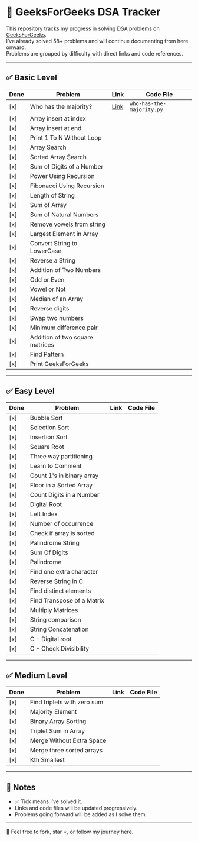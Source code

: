# 📘 GeeksForGeeks DSA Tracker

This repository tracks my progress in solving DSA problems on [GeeksForGeeks](https://www.geeksforgeeks.org/).  
I’ve already solved 58+ problems and will continue documenting from here onward.  
Problems are grouped by difficulty with direct links and code references.

---

## ✅ Basic Level

| Done | Problem | Link | Code File |
|------|---------|------|-----------|
| [x] | Who has the majority? | [Link](https://www.geeksforgeeks.org/problems/who-has-the-majority/0) | `who-has-the-majority.py` |
| [x] | Array insert at index | |  |
| [x] | Array insert at end | |  |
| [x] | Print 1 To N Without Loop | |  |
| [x] | Array Search | |  |
| [x] | Sorted Array Search | |  |
| [x] | Sum of Digits of a Number | |  |
| [x] | Power Using Recursion | |  |
| [x] | Fibonacci Using Recursion | |  |
| [x] | Length of String | |  |
| [x] | Sum of Array | |  |
| [x] | Sum of Natural Numbers | |  |
| [x] | Remove vowels from string | |  |
| [x] | Largest Element in Array | |  |
| [x] | Convert String to LowerCase | |  |
| [x] | Reverse a String | |  |
| [x] | Addition of Two Numbers | |  |
| [x] | Odd or Even | |  |
| [x] | Vowel or Not | |  |
| [x] | Median of an Array | |  |
| [x] | Reverse digits | |  |
| [x] | Swap two numbers | |  |
| [x] | Minimum difference pair | |  |
| [x] | Addition of two square matrices | |  |
| [x] | Find Pattern | |  |
| [x] | Print GeeksForGeeks | |  |

---

## ✅ Easy Level

| Done | Problem | Link | Code File |
|------|---------|------|-----------|
| [x] | Bubble Sort | |  |
| [x] | Selection Sort | |  |
| [x] | Insertion Sort | |  |
| [x] | Square Root | |  |
| [x] | Three way partitioning | |  |
| [x] | Learn to Comment | |  |
| [x] | Count 1's in binary array | |  |
| [x] | Floor in a Sorted Array | |  |
| [x] | Count Digits in a Number | |  |
| [x] | Digital Root | |  |
| [x] | Left Index | |  |
| [x] | Number of occurrence | |  |
| [x] | Check if array is sorted | |  |
| [x] | Palindrome String | |  |
| [x] | Sum Of Digits | |  |
| [x] | Palindrome | |  |
| [x] | Find one extra character | |  |
| [x] | Reverse String in C | |  |
| [x] | Find distinct elements | |  |
| [x] | Find Transpose of a Matrix | |  |
| [x] | Multiply Matrices | |  |
| [x] | String comparison | |  |
| [x] | String Concatenation | |  |
| [x] | C - Digital root | |  |
| [x] | C - Check Divisibility | |  |

---

## ✅ Medium Level

| Done | Problem | Link | Code File |
|------|---------|------|-----------|
| [x] | Find triplets with zero sum | |  |
| [x] | Majority Element | |  |
| [x] | Binary Array Sorting | |  |
| [x] | Triplet Sum in Array | |  |
| [x] | Merge Without Extra Space | |  |
| [x] | Merge three sorted arrays | |  |
| [x] | Kth Smallest | |  |

---

## 📌 Notes

- ✅ Tick means I’ve solved it.
- Links and code files will be updated progressively.
- Problems going forward will be added as I solve them.

---

🧠 Feel free to fork, star ⭐, or follow my journey here.

